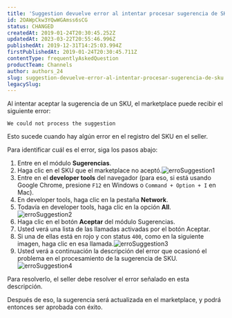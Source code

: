 ```yaml
---
title: 'Suggestion devuelve error al intentar procesar sugerencia de SKU. ¿Que hacer?'
id: 2OAWpCkw3YQwWGAmss6sCG
status: CHANGED
createdAt: 2019-01-24T20:30:45.252Z
updatedAt: 2023-03-22T20:55:46.996Z
publishedAt: 2019-12-31T14:25:03.994Z
firstPublishedAt: 2019-01-24T20:30:45.711Z
contentType: frequentlyAskedQuestion
productTeam: Channels
author: authors_24
slug: suggestion-devuelve-error-al-intentar-procesar-sugerencia-de-sku
legacySlug: 
---
```


Al intentar aceptar la sugerencia de un SKU, el marketplace puede recibir el siguiente error:

`We could not process the suggestion`

Esto sucede cuando hay algún error en el registro del SKU en el seller.

Para identificar cuál es el error, siga los pasos abajo:
1. Entre en el módulo __Sugerencias__.
2. Haga clic en el SKU que el marketplace no aceptó.![erroSuggestion1](//images.contentful.com/alneenqid6w5/2T4ywpCeacosAGoQCS0k4M/f27f1729b879a02cd11f5bc916c8f8a6/erroSuggestion1.png)
3. Entre en el __developer tools__ del navegador (para eso, si está usando Google Chrome, presione `F12` en Windows o `Command + Option + I` en Mac).
4. En developer tools, haga clic en la pestaña __Network__.
5. Todavía en developer tools, haga clic en la opción __All__.![erroSuggestion2](//images.contentful.com/alneenqid6w5/tXLZF0IEO4KKa6O4WuQg6/58adc90c3afa5ce2d02238079cabd958/erroSuggestion2.png)
6. Haga clic en el botón __Aceptar__ del módulo Sugerencias.
7. Usted verá una lista de las llamadas activadas por el botón Aceptar.
8. Si una de ellas está en rojo y con status `400`, como en la siguiente imagen, haga clic en esa llamada.![erroSuggestion3](//images.contentful.com/alneenqid6w5/3aObfkI9zqSOaUmGqu8MMU/0532f37ce192de8b36672b7e633ab99c/erroSuggestion3.png)
9. Usted verá a continuación la descripción del error que ocasionó el problema en el procesamiento de la sugerencia de SKU.![erroSuggestion4](//images.contentful.com/alneenqid6w5/4yN8mswXdYoKO6wcsyO0eW/2de11f133c3ee911c1e712d7b1188711/erroSuggestion4.png)

Para resolverlo, el seller debe resolver el error señalado en esta descripción.

Después de eso, la sugerencia será actualizada en el marketplace, y podrá entonces ser aprobada con éxito.
